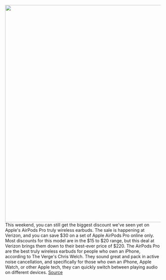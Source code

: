 <img src='https://cdn.vox-cdn.com/thumbor/gWjqo5mFo6TrBxxcPRbtqnasQJ8=/0x0:5760x3840/1200x0/filters:focal(0x0:5760x3840):no_upscale()/cdn.vox-cdn.com/uploads/chorus_asset/file/9343995/36314607_Fusion_Front_45_1_NoMount_master.jpg' width='700px' /><br/>
This weekend, you can still get the biggest discount we've seen yet on Apple's AirPods Pro truly wireless earbuds. The sale is happening at Verizon, and you can save $30 on a set of Apple AirPods Pro online only. Most discounts for this model are in the $15 to $20 range, but this deal at Verizon brings them down to their best-ever price of $220. The AirPods Pro are the best truly wireless earbuds for people who own an iPhone, according to The Verge's Chris Welch. They sound great and pack in active noise cancellation, and specifically for those who own an iPhone, Apple Watch, or other Apple tech, they can quickly switch between playing audio on different devices.
<a href='https://www.theverge.com/2020/7/11/21320188/apple-airpods-pro-watch-dogs-2-free-gopro-deal-discount-sale'> Source <a/>